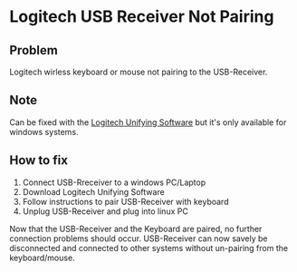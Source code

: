 # Logitech USB Receiver Not Pairing

## Problem
Logitech wirless keyboard or mouse not pairing to the USB-Receiver.

## Note
Can be fixed with the [Logitech Unifying Software](https://support.logi.com/hc/en-us/articles/360025297913-Logitech-Unifying-Software)
but it's only available for windows systems.

## How to fix
1. Connect USB-Rreceiver to a windows PC/Laptop
1. Download Logitech Unifying Software
1. Follow instructions to pair USB-Receiver with keyboard
1. Unplug USB-Receiver and plug into linux PC

Now that the USB-Receiver and the Keyboard are paired, no further connection problems should occur.
USB-Receiver can now savely be disconnected and connected to other systems without un-pairing from the keyboard/mouse.
